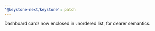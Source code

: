 ```yaml
---
'@keystone-next/keystone': patch
---
```


Dashboard cards now enclosed in unordered list, for clearer semantics.
